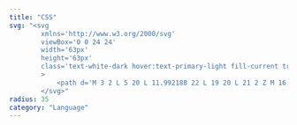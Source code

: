 ```yaml
---
title: "CSS"
svg: "<svg
        xmlns='http://www.w3.org/2000/svg'
        viewBox='0 0 24 24'
        width='63px'
        height='63px'
        class='text-white-dark hover:text-primary-light fill-current transition-[opacity_.5s,color_.5s]'
		>
			<path d='M 3 2 L 5 20 L 11.992188 22 L 19 20 L 21 2 Z M 16.726563 10.347656 L 16.34375 16.589844 L 12.027344 18 L 7.710938 16.589844 L 7.546875 13.605469 L 9.734375 13.605469 L 9.789063 14.960938 L 12.027344 15.722656 L 14.269531 14.960938 L 14.433594 12.519531 L 9.625 12.519531 L 9.515625 10.347656 L 14.539063 10.347656 L 14.703125 8.175781 L 7.164063 8.175781 L 7 6.007813 L 17 6.007813 Z' />
		</svg>"
radius: 35
category: "Language"
---
```

